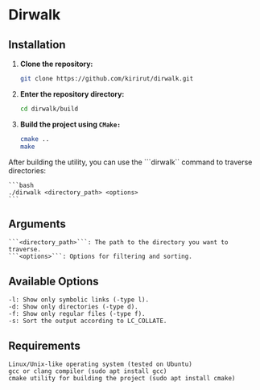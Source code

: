 # Dirwalk

## Installation

1. **Clone the repository:**

   ```bash
   git clone https://github.com/kirirut/dirwalk.git
   ```

2. **Enter the repository directory:**

    ```bash
    cd dirwalk/build
    ```

3. **Build the project using ```CMake:```**

    ```bash
    cmake ..
    make
    ```

After building the utility, you can use the ```dirwalk`` command to traverse directories:

    ```bash
    ./dirwalk <directory_path> <options>
    ```

## Arguments

    ```<directory_path>```: The path to the directory you want to traverse.
    ```<options>```: Options for filtering and sorting.

## Available Options

    -l: Show only symbolic links (-type l).
    -d: Show only directories (-type d).
    -f: Show only regular files (-type f).
    -s: Sort the output according to LC_COLLATE.

## Requirements

    Linux/Unix-like operating system (tested on Ubuntu)
    gcc or clang compiler (sudo apt install gcc)
    cmake utility for building the project (sudo apt install cmake)
